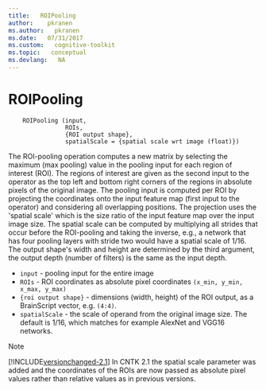 ```yaml
---
title:   ROIPooling 
author:    pkranen
ms.author:   pkranen
ms.date:   07/31/2017
ms.custom:   cognitive-toolkit
ms.topic:   conceptual
ms.devlang:   NA
---
```


# ROIPooling
```
    ROIPooling (input,
                ROIs,
                {ROI output shape}, 
                spatialScale = {spatial scale wrt image (float)})
```
The ROI-pooling operation computes a new matrix by selecting the maximum (max pooling) value in the pooling input for each region of interest (ROI). 
The regions of interest are given as the second input to the operator as the top left and bottom right corners of the regions in absolute pixels of the original image. 
The pooling input is computed per ROI by projecting the coordinates onto the input feature map (first input to the operator) and considering all overlapping positions. 
The projection uses the 'spatial scale' which is the size ratio of the input feature map over the input image size. 
The spatial scale can be computed by multiplying all strides that occur before the ROI-pooling and taking the inverse, 
e.g., a network that has four pooling layers with stride two would have a spatial scale of 1/16.
The output shape's width and height are determined by the third argument, the output depth (number of filters) is the same as the input depth.

* `input` - pooling input for the entire image
* `ROIs` - ROI coordinates as absolute pixel coordinates `(x_min, y_min, x_max, y_max)`
* `{roi output shape}` - dimensions (width, height) of the ROI output, as a BrainScript vector, e.g. `(4:4)`.
* `spatialScale` - the scale of operand from the original image size. The default is 1/16, which matches for example AlexNet and VGG16 networks.

> [!NOTE]
> [!INCLUDE[versionchanged-2.1](includes/versionchanged-2.1.md)]
> In CNTK 2.1 the spatial scale parameter was added and the coordinates of the ROIs are now passed as absolute pixel values rather than relative values as in previous versions. 
